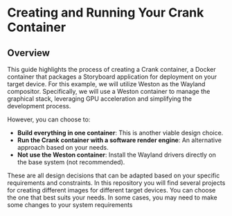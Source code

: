 # Creating and Running Your Crank Container

## Overview

This guide highlights the process of creating a Crank container, a Docker container that packages a Storyboard application for deployment on your target device. For this example, we will utilize Weston as the Wayland compositor. Specifically, we will use a Weston container to manage the graphical stack, leveraging GPU acceleration and simplifying the development process.

However, you can choose to:
- **Build everything in one container**: This is another viable design choice.
- **Run the Crank container with a software render engine**: An alternative approach based on your needs.
- **Not use the Weston container**: Install the Wayland drivers directly on the base system (not recommended).

These are all design decisions that can be adapted based on your specific requirements and constraints.
In this repository you will find several projects for creating different images for different target devices. You can choose the one that best suits your needs. In some cases, you may need to make some changes to your system requirements
